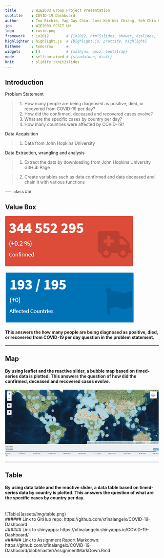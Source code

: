 ```yaml
---
title       : WIE2003 Group Project Presentation
subtitle    : COVID-19 Dashboard
author      : Teo Richie, Yap Gay Chin, Jovi Koh Wei Chiang, Seh Chia Shin
job         : WIE2003 FCSIT UM
logo        : covid.png
framework   : io2012        # {io2012, html5slides, shower, dzslides, ...}
highlighter : highlight.js  # {highlight.js, prettify, highlight}
hitheme     : tomorrow      # 
widgets     : []            # {mathjax, quiz, bootstrap}
mode        : selfcontained # {standalone, draft}
knit        : slidify::knit2slides
---
```


## Introduction

Problem Statement

> 1. How many people are being diagnosed as positive, died, or recovered from COVID-19 per day?
> 2. How did the confirmed, deceased and recovered cases evolve?
> 3. What are the specific cases by country per day?
> 4. How many countries were affected by COVID-19?

Data Acquisition

> 1. Data from John Hopkins University

Data Extraction, wrangling and analysis

> 1. Extract the data by downloading from John Hopkins University GitHub Page

> 2. Create variables such as data confirmed and data deceased and chain it with various functions



--- .class #id 

## Value Box

![ValueBox](assets/img/valueBox.png)

![CountryBox](assets/img/country.png)
#### This answers the how many people are being diagnosed as positive, died, or recovered from COVID-19 per day question in the problem statement.

---

## Map

#### By using leaflet and the reactive slider, a bubble map based on timed-series data is plotted. This answers the question of how did the confirmed, deceased and recovered cases evolve.

![Map](assets/img/map.png)
![Slider](assets/img/slider.png)

---

## Table

#### By using data table and the reactive slider, a data table based on timed-series data by country is plotted. This answers the question of what are the specific cases by country per day.
<br>
![Table](assets/img/table.png)
<br>
###### Link to GitHub repo: https://github.com/xfinalangelx/COVID-19-Dashboard 
<br>
###### Link to shinyapps: https://xfinalangelx.shinyapps.io/COVID-19-Dashboard/ 
<br>
###### Link to Assignment Report Markdown: https://github.com/xfinalangelx/COVID-19-Dashboard/blob/master/AssignmentMarkDown.Rmd 
